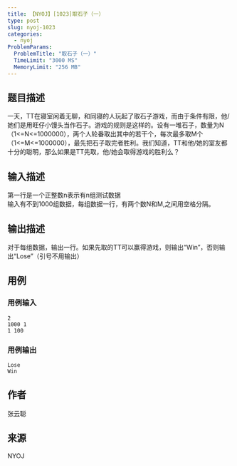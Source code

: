```yaml
---
title: 【NYOJ】[1023]取石子（一）
type: post
slug: nyoj-1023
categories:
  - nyoj
ProblemParams:
  ProblemTitle: "取石子（一）"
  TimeLimit: "3000 MS"
  MemoryLimit: "256 MB"
---
```


## 题目描述

一天，TT在寝室闲着无聊，和同寝的人玩起了取石子游戏，而由于条件有限，他/她们是用旺仔小馒头当作石子。游戏的规则是这样的。设有一堆石子，数量为N（1<=N<=1000000），两个人轮番取出其中的若干个，每次最多取M个（1<=M<=1000000），最先把石子取完者胜利。我们知道，TT和他/她的室友都十分的聪明，那么如果是TT先取，他/她会取得游戏的胜利么？

## 输入描述

第一行是一个正整数n表示有n组测试数据  
输入有不到1000组数据，每组数据一行，有两个数N和M,之间用空格分隔。

## 输出描述

对于每组数据，输出一行。如果先取的TT可以赢得游戏，则输出“Win”，否则输出“Lose”（引号不用输出）

## 用例

### 用例输入

```
2
1000 1
1 100
```
  

### 用例输出

```
Lose
Win
```

## 作者

张云聪

## 来源

NYOJ
